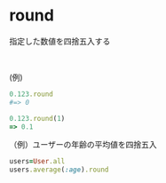 # round
  
指定した数値を四捨五入する

<br>

(例)
```rb
0.123.round
#=> 0

0.123.round(1)
=> 0.1
```
（例）ユーザーの年齢の平均値を四捨五入
```rb
users=User.all
users.average(:age).round
```
